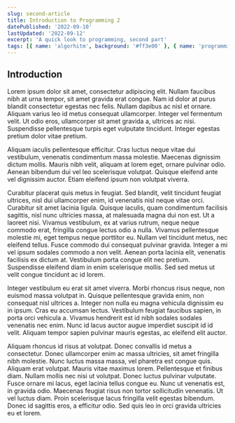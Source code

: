 ```yaml
---
slug: second-article
title: Introduction to Programming 2
datePublished: '2022-09-10'
lastUpdated: '2022-09-12'
excerpt: 'A quick look to programming, second part'
tags: [{ name: 'algorhitm', background: '#ff3e00' }, { name: 'programming', background: '#ead41c' }]
---
```


## Introduction

Lorem ipsum dolor sit amet, consectetur adipiscing elit. Nullam faucibus nibh at urna tempor, sit amet gravida erat congue. Nam id dolor at purus blandit consectetur egestas nec felis. Nullam dapibus ac nisl et ornare. Aliquam varius leo id metus consequat ullamcorper. Integer vel fermentum velit. Ut odio eros, ullamcorper sit amet gravida a, ultrices ac nisi. Suspendisse pellentesque turpis eget vulputate tincidunt. Integer egestas pretium dolor vitae pretium.

Aliquam iaculis pellentesque efficitur. Cras luctus neque vitae dui vestibulum, venenatis condimentum massa molestie. Maecenas dignissim dictum mollis. Mauris nibh velit, aliquam at lorem eget, ornare pulvinar odio. Aenean bibendum dui vel leo scelerisque volutpat. Quisque eleifend ante vel dignissim auctor. Etiam eleifend ipsum non volutpat viverra.

Curabitur placerat quis metus in feugiat. Sed blandit, velit tincidunt feugiat ultrices, nisl dui ullamcorper enim, id venenatis nisl neque vitae orci. Curabitur sit amet lacinia ligula. Quisque iaculis, quam condimentum facilisis sagittis, nisl nunc ultricies massa, at malesuada magna dui non est. Ut a laoreet nisi. Vivamus vestibulum, ex at varius rutrum, neque neque commodo erat, fringilla congue lectus odio a nulla. Vivamus pellentesque molestie mi, eget tempus neque porttitor eu. Nullam vel tincidunt metus, nec eleifend tellus. Fusce commodo dui consequat pulvinar gravida. Integer a mi vel ipsum sodales commodo a non velit. Aenean porta lacinia elit, venenatis facilisis ex dictum at. Vestibulum porta congue elit nec pretium. Suspendisse eleifend diam in enim scelerisque mollis. Sed sed metus ut velit congue tincidunt ac id lorem.

Integer vestibulum eu erat sit amet viverra. Morbi rhoncus risus neque, non euismod massa volutpat in. Quisque pellentesque gravida enim, non consequat nisl ultrices a. Integer non nulla eu magna vehicula dignissim eu in ipsum. Cras eu accumsan lectus. Vestibulum feugiat faucibus sapien, in porta orci vehicula a. Vivamus hendrerit est id nibh sodales sodales venenatis nec enim. Nunc id lacus auctor augue imperdiet suscipit id id velit. Aliquam tempor sapien pulvinar mauris egestas, ac eleifend elit auctor.

Aliquam rhoncus id risus at volutpat. Donec convallis id metus a consectetur. Donec ullamcorper enim ac massa ultricies, sit amet fringilla nibh molestie. Nunc luctus massa massa, vel pharetra est congue quis. Aliquam erat volutpat. Mauris vitae maximus lorem. Pellentesque et finibus diam. Nullam mollis nec nisi ut volutpat. Donec luctus pulvinar vulputate. Fusce ornare mi lacus, eget lacinia tellus congue eu. Nunc ut venenatis est, in gravida odio. Maecenas feugiat risus non tortor sollicitudin venenatis. Ut vel luctus diam. Proin scelerisque lacus fringilla velit egestas bibendum. Donec id sagittis eros, a efficitur odio. Sed quis leo in orci gravida ultricies eu et lorem.
